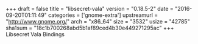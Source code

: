 +++
draft = false
title = "libsecret-vala"
version = "0.18.5-2"
date = "2016-09-20T01:11:49"
categories = ['gnome-extra']
upstreamurl = "http://www.gnome.org/"
arch = "x86_64"
size = "3532"
usize = "42785"
sha1sum = "18c1b700268abd5b1af89ced4b30e449271295ac"
+++
Libsecret Vala Bindings